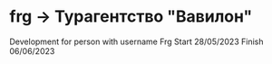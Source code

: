 # frg -> Турагентство "Вавилон"
Development for person with username Frg
Start 28/05/2023
Finish 06/06/2023

